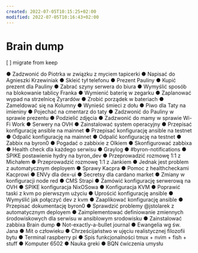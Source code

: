 ```yaml
---
created: 2022-07-05T10:15:25+02:00
modified: 2022-07-05T10:16:43+02:00
---
```


# Brain dump

[ ] migrate from keep

● Zadzwonić do Piotrka w związku z myciem tapicerki
● Napisać do Agnieszki Krzewiniak
● Skleić tył telefonu
● Prezent Pauliny
● Kupić prezent dla Pauliny
● Zabrać szyny serwera do biura
● Wymyślić sposób na blokowanie tablicy Franka
● Wymienić baterię w zegarku
● Zaplanować wypad na strzelnicę Żyrardów
● Zrobić porządek w bateriach
● Zameldować się na Kolumny
● Wynieść śmieci z dołu
● Piwo dla Taty na imieniny
● Pojechać na cmentarz do taty
● Zadzwonić do Pauliny w sprawie prezentu
● Podzielić zdjęcia
● Zadzwonić do mamy w sprawie Wi-Fi
Work
● Serwery na OVH
● Zainstalować system operacyjny
● Przepisać konfigurację ansible na mainnet
● Przepisać konfigurację ansible na testnet
● Odpalić konfigurację na mainnet
● Odpalić konfigurację na testnet
● Zabbix na byron0
● Pogadać o zabbixie z Olkiem
● Skonfigurować zabbixa
● Health check dla każdego serwisu
● Graylog
● #byron-notifications
● SPIKE postawienie hydry na byron_dev
● Przeprowadzić rozmowę 1:1 z Michałem
● Przeprowadzić rozmowę 1:1 z Jankiem
● Jednak jest problem z automatycznym deployem
● Sprawy Kacpra
● Pomoc z healthcheckami Kacprowi
● ENVy dla dex-ui
● Secretsy dla cardano market
● Zmiany w konfiguracji node red
● CMS Strapi
● Zamówić konfigurację serwerową na OVH
● SPIKE konfiguracja NixOSowa
● Konfiguracja KVM
● Poprawić taski z kvm po pierwszym użyciu
● Uprościć konfigurację ansible
● Wymyślić jak połączyć dev z kvm
● Zaaplikować konfigurację ansible
● Przepisać dokumentację byron0
● Sprawdzić problemy @jstolarek z automatycznym deployem
● Zaimplementować definiowanie zmiennych środowiskowych dla serwisu w ansiblowym
srodowisku
● Zainstalować zabbixa
Brain dump
● Not-exactly-a-bullet journal
● Ewangelia wg św. Jana
● Mit o człowieku
● Chrześcijaństwo w ujęciu realistycznej filozofii bytu
● Terminal raspberry pi
● Spis funkcjonalności tmux + nvim + fish + stuff
● Komputer 6502
● Nauka greki
● BQN ćwiczenia umysłu
